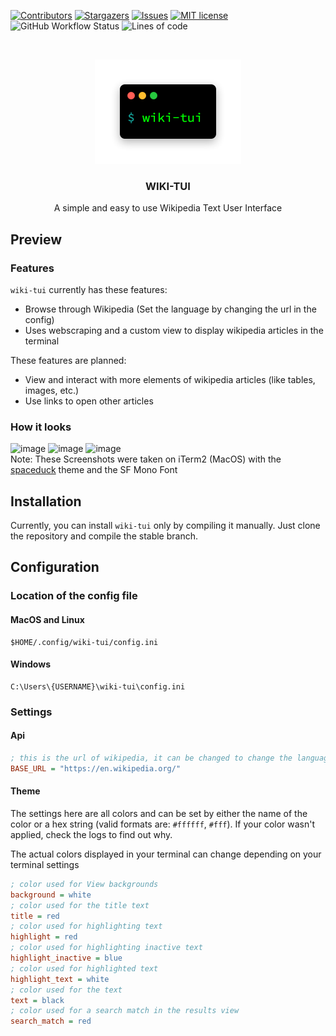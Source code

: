 [![Contributors](https://img.shields.io/github/contributors/Builditluc/wiki-tui.svg?style=for-the-badge)](https://github.com/Builditluc/wiki-tui/graphs/contributors)
[![Stargazers](https://img.shields.io/github/stars/Builditluc/wiki-tui.svg?style=for-the-badge)](https://github.com/Builditluc/wiki-tui/stargazers)
[![Issues](https://img.shields.io/github/issues/Builditluc/wiki-tui.svg?style=for-the-badge)](https://github.com/Builditluc/wiki-tui/issues)
[![MIT license](https://img.shields.io/github/license/Builditluc/wiki-tui?style=for-the-badge)](https://github.com/Builditluc/wiki-tui/blob/stable/LICENSE.txt)
![GitHub Workflow Status](https://img.shields.io/github/workflow/status/Builditluc/wiki-tui/Rust?style=for-the-badge)
![Lines of code](https://img.shields.io/tokei/lines/github/Builditluc/wiki-tui?style=for-the-badge)

<br />
<p align="center">
  <a href="https://github.com/Builditluc/wiki-tui">
    <img src= "logo.png" alt="Logo" width="234" height="167">
  </a>

  <h3 align="center">WIKI-TUI</h3>

  <p align="center">
    A simple and easy to use Wikipedia Text User Interface
  </p>
</p>

## Preview

### Features
`wiki-tui` currently has these features:
- Browse through Wikipedia (Set the language by changing the url in the config)
- Uses webscraping and a custom view to display wikipedia articles in the terminal


These features are planned:
- View and interact with more elements of wikipedia articles (like tables, images, etc.)
- Use links to open other articles

### How it looks

![image](https://user-images.githubusercontent.com/37375448/116461454-8ec0d780-a868-11eb-8725-a503bce4828c.png)
![image](https://user-images.githubusercontent.com/37375448/116461510-a0a27a80-a868-11eb-950b-f804ffa4ad3b.png)
![image](https://user-images.githubusercontent.com/37375448/116461593-bb74ef00-a868-11eb-9280-cf64eaa4e11f.png) <br>
Note: These Screenshots were taken on iTerm2 (MacOS) with the [spaceduck](https://github.com/pineapplegiant/spaceduck-terminal) theme and the SF Mono Font

## Installation

Currently, you can install `wiki-tui` only by compiling it manually.
Just clone the repository and compile the stable branch.
## Configuration

### Location of the config file
#### MacOS and Linux 
```
$HOME/.config/wiki-tui/config.ini
```
#### Windows
```
C:\Users\{USERNAME}\wiki-tui\config.ini
```

### Settings
#### Api
```ini
; this is the url of wikipedia, it can be changed to change the language of wikipedia 
BASE_URL = "https://en.wikipedia.org/"
```
#### Theme
The settings here are all colors and can be set by either the name of the color or a hex string (valid formats are: `#ffffff`, `#fff`). If your color wasn't applied, check the logs to find out why.

The actual colors displayed in your terminal can change depending on your terminal settings
```ini
; color used for View backgrounds
background = white
; color used for the title text
title = red
; color used for highlighting text
highlight = red
; color used for highlighting inactive text
highlight_inactive = blue
; color used for highlighted text
highlight_text = white
; color used for the text
text = black
; color used for a search match in the results view
search_match = red
```
